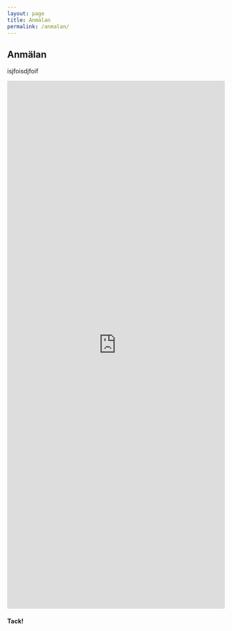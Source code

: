 ```yaml
---
layout: page
title: Anmälan
permalink: /anmalan/
---
```



## Anmälan
isjfoisdjfoif

<iframe src="https://docs.google.com/forms/d/e/1FAIpQLSew6i6Gxu7A-OyigZpUx7kKNky9EKE7QwD4Edt24xcBE63xNQ/viewform?embedded=true" width="100%" height="1221" frameborder="0" marginheight="0" marginwidth="0">Loading…</iframe>

#### Tack!
